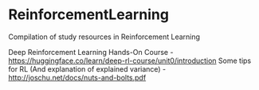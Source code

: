 # ReinforcementLearning
Compilation of study resources in Reinforcement Learning

Deep Reinforcement Learning Hands-On Course - https://huggingface.co/learn/deep-rl-course/unit0/introduction
Some tips for RL (And explanation of explained variance) - http://joschu.net/docs/nuts-and-bolts.pdf
